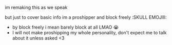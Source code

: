 im remaking this as we speak

but just to cover basic info im a proshipper and block freely :SKULL EMOJIII:
- by block freely i mean barely block at all LMAO 😭
- I will not make proshipping my whole personality, don't expect me to talk about it unless asked <3
